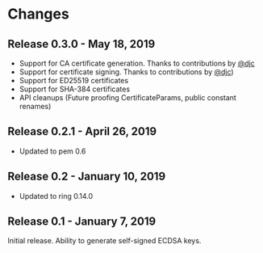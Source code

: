 # Changes

## Release 0.3.0 - May 18, 2019

- Support for CA certificate generation. Thanks to contributions by [@djc](https://github.com/djc)
- Support for certificate signing. Thanks to contributions by [@djc](https://github.com/djc))
- Support for ED25519 certificates
- Support for SHA-384 certificates
- API cleanups (Future proofing CertificateParams, public constant renames)

## Release 0.2.1 - April 26, 2019

- Updated to pem 0.6

## Release 0.2 - January 10, 2019

- Updated to ring 0.14.0

## Release 0.1 - January 7, 2019

Initial release. Ability to generate self-signed ECDSA keys.
